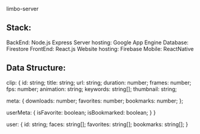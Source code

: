 limbo-server

Stack:
---------
BackEnd: Node.js Express
Server hosting: Google App Engine
Database: Firestore
FrontEnd: React.js
Website hosting: Firebase
Mobile: ReactNative

Data Structure:
---------------

clip: {
  id: string;
  title: string;
  url: string;
  duration: number;
  frames: number;
  fps: number;
  animation: string;
  keywords: string[];
  thumbnail: string;
  
  meta: {
    downloads: number;
    favorites: number;
    bookmarks: number;
  };

  userMeta: {
    isFavorite: boolean;
    isBookmarked: boolean;
  }
}

user: {
  id: string;
  faces: string[];
  favorites: string[];
  bookmarks: string[];
}

